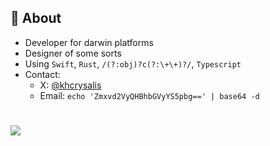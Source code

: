 ## 🌱 About
* Developer for darwin platforms
* Designer of some sorts
* Using `Swift`, `Rust`, `/(?:obj)?c(?:\+\+)?/`, `Typescript`
* Contact:
  * X: [@khcrysalis](https://x.com/khcrysalis)
  * Email: `echo 'Zmxvd2VyQHBhbGVyYS5pbg==' | base64 -d`

# 

 [![](https://img.shields.io/static/v1?label=Sponsor&message=%E2%9D%A4&logo=GitHub&color=%23fe8e86)](https://github.com/sponsors/khcrysalis)

<!--
**saicaca/saicaca** is a ✨ _special_ ✨ repository because its `README.md` (this file) appears on your GitHub profile.

Here are some ideas to get you started:

- 🔭 I’m currently working on ...
- 🌱 I’m currently learning ...
- 👯 I’m looking to collaborate on ...
- 🤔 I’m looking for help with ...
- 💬 Ask me about ...
- 📫 How to reach me: ...
- 😄 Pronouns: ...
- ⚡ Fun fact: ...
-->
